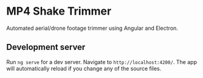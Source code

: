 # MP4 Shake Trimmer

Automated aerial/drone footage trimmer using Angular and Electron.

## Development server

Run `ng serve` for a dev server. Navigate to `http://localhost:4200/`. The app will automatically reload if you change any of the source files.
